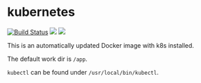 # kubernetes
[![Build Status](https://semaphoreci.com/api/v1/gofunky/kubernetes/branches/master/shields_badge.svg)](https://semaphoreci.com/gofunky/kubernetes)
[![](https://images.microbadger.com/badges/version/gofunky/kubernetes.svg)](https://microbadger.com/images/gofunky/kubernetes "Get your own version badge on microbadger.com")
[![](https://images.microbadger.com/badges/image/gofunky/kubernetes.svg)](https://microbadger.com/images/gofunky/kubernetes "Get your own image badge on microbadger.com")

This is an automatically updated Docker image with k8s installed.

The default work dir is `/app`.

`kubectl` can be found under `/usr/local/bin/kubectl`.
